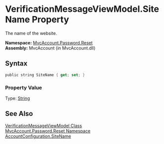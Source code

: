 VerificationMessageViewModel.SiteName Property
==============================================
The name of the website.

**Namespace:** [MvcAccount.Password.Reset][1]  
**Assembly:** MvcAccount (in MvcAccount.dll)

Syntax
------

```csharp
public string SiteName { get; set; }
```

### Property Value
Type: [String][2]

See Also
--------
[VerificationMessageViewModel Class][3]  
[MvcAccount.Password.Reset Namespace][1]  
[AccountConfiguration.SiteName][4]  

[1]: ../README.md
[2]: http://msdn2.microsoft.com/en-us/library/s1wwdcbf
[3]: README.md
[4]: ../../MvcAccount/AccountConfiguration/SiteName.md
